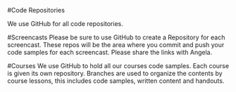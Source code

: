 #Code Repositories

We use GitHub for all code repositories. 


#Screencasts
Please be sure to use GitHub to create a Repository for each screencast. These repos will be the area where you commit and push your code samples for each screencast. Please share the links with Angela. 

#Courses
We use GitHub to hold all our courses code samples. Each course is given its own repository. Branches are used to organize the contents by  course lessons, this includes code samples, written content and handouts.

